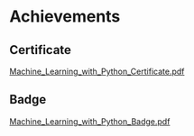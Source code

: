 

# Achievements
## Certificate
[Machine_Learning_with_Python_Certificate.pdf](https://prod-files-secure.s3.us-west-2.amazonaws.com/03e82b26-cccb-4906-bb56-adabcbdc0655/0f35a87e-0c16-48ac-af62-4e4cc34c6a19/Machine_Learning_with_Python_Certificate.pdf?X-Amz-Algorithm=AWS4-HMAC-SHA256&X-Amz-Content-Sha256=UNSIGNED-PAYLOAD&X-Amz-Credential=ASIAZI2LB466QD2XMUXZ%2F20250208%2Fus-west-2%2Fs3%2Faws4_request&X-Amz-Date=20250208T071225Z&X-Amz-Expires=3600&X-Amz-Security-Token=IQoJb3JpZ2luX2VjEG8aCXVzLXdlc3QtMiJIMEYCIQCU0miPOJDb2I63%2F9VLfKKob2GNhz4MwqqzCotW7cegrgIhAKo9xgCE5VQsE6jgcGKzvPo0WB7S%2BeSxov%2F1WAsorcOvKogECIf%2F%2F%2F%2F%2F%2F%2F%2F%2F%2FwEQABoMNjM3NDIzMTgzODA1Igy%2BXyA9TISZwU4SoKEq3ANYuH9d2J%2FlwTRQ3FVAoTizKmuWox2smvfMvzLDasnRimVV2tk5iuZzIu9f3Stj0AbCqr%2BWtpKX4LQ4ZTKkMlEMkWWwvsjj7wR6SUrKWfekC9SoUaytJILjNnoXf2P6nUmP6Xm%2BIhmQtcsa0AeHDyq6s95Rjl4BQsH6cDuxMijX5Kx8xCJf38wXcJPEnjntnRrwam5p9c6L%2FBqJ9RUzx2pBzxi2QZ4nhphHHhYR7DlzeiOx3cGiCJ22%2BkQJ0nYVN%2FqI41zc0fE%2ByHthRehjHdjaaR%2BrrpFqcdohEx9WgYpZT%2FQ%2F53dff8yLZwoJu5MUgkHJRtSYsxhdNe%2B7WzqKpUNSCm1yH5w5eZWOLb6tL6B%2B%2BDoFn86IR6eG8O4S9nAxAScPxIciMT2%2B0m7Iv0rLvyxxig70NrbVDWQfDov2fRq0kC4jRy5uwBoa3nkAWdg6CfRAzxy5w%2Bk%2Bj%2FTFjP5zSQhDlclalJFK36iKK0WlurM7f1OSOVaMjBWUBexhme5uq0%2FJAL%2FXECH25XFx80NcSXSMMl77%2B7Qr6IhYkH8o5fmC2kwmpyPOdItemmPg94fYYsgXdIfo4sH7T3gCx4Q63XgGbZ2sgwCOUlZF%2FP5%2BuILqxgAKq2dY2JYI1fgwRjCk75u9BjqkAXCmgxPfeGmE%2BySlMD0PN65MFG08VVWxivug0KxVEBQ5YFag3JL0FL2arB40pfrUyerhmV%2FRpQyny417ApznvkTwPRrLIUTxy1GkrfwqWHEG9vLaPha84TtXJZmmGYf5vxDWJISZrMwzktZYHstetjp46ZxQTSi4EOJ5UDMiZTX5lIS5rSpGGvAo8xAGH%2Bjx2lVBYTkrBkL0oqQs1u9FF60%2FxSMl&X-Amz-Signature=e8f4c40ec468f3e1176cbbfe090c6cc9a70ce8d10b8ed21717ca2cc59babdc3d&X-Amz-SignedHeaders=host&x-id=GetObject)
## Badge
[Machine_Learning_with_Python_Badge.pdf](https://prod-files-secure.s3.us-west-2.amazonaws.com/03e82b26-cccb-4906-bb56-adabcbdc0655/ff622a22-73d6-44e3-9c7b-e89a8e61b7aa/Machine_Learning_with_Python_Badge.pdf?X-Amz-Algorithm=AWS4-HMAC-SHA256&X-Amz-Content-Sha256=UNSIGNED-PAYLOAD&X-Amz-Credential=ASIAZI2LB466QD2XMUXZ%2F20250208%2Fus-west-2%2Fs3%2Faws4_request&X-Amz-Date=20250208T071225Z&X-Amz-Expires=3600&X-Amz-Security-Token=IQoJb3JpZ2luX2VjEG8aCXVzLXdlc3QtMiJIMEYCIQCU0miPOJDb2I63%2F9VLfKKob2GNhz4MwqqzCotW7cegrgIhAKo9xgCE5VQsE6jgcGKzvPo0WB7S%2BeSxov%2F1WAsorcOvKogECIf%2F%2F%2F%2F%2F%2F%2F%2F%2F%2FwEQABoMNjM3NDIzMTgzODA1Igy%2BXyA9TISZwU4SoKEq3ANYuH9d2J%2FlwTRQ3FVAoTizKmuWox2smvfMvzLDasnRimVV2tk5iuZzIu9f3Stj0AbCqr%2BWtpKX4LQ4ZTKkMlEMkWWwvsjj7wR6SUrKWfekC9SoUaytJILjNnoXf2P6nUmP6Xm%2BIhmQtcsa0AeHDyq6s95Rjl4BQsH6cDuxMijX5Kx8xCJf38wXcJPEnjntnRrwam5p9c6L%2FBqJ9RUzx2pBzxi2QZ4nhphHHhYR7DlzeiOx3cGiCJ22%2BkQJ0nYVN%2FqI41zc0fE%2ByHthRehjHdjaaR%2BrrpFqcdohEx9WgYpZT%2FQ%2F53dff8yLZwoJu5MUgkHJRtSYsxhdNe%2B7WzqKpUNSCm1yH5w5eZWOLb6tL6B%2B%2BDoFn86IR6eG8O4S9nAxAScPxIciMT2%2B0m7Iv0rLvyxxig70NrbVDWQfDov2fRq0kC4jRy5uwBoa3nkAWdg6CfRAzxy5w%2Bk%2Bj%2FTFjP5zSQhDlclalJFK36iKK0WlurM7f1OSOVaMjBWUBexhme5uq0%2FJAL%2FXECH25XFx80NcSXSMMl77%2B7Qr6IhYkH8o5fmC2kwmpyPOdItemmPg94fYYsgXdIfo4sH7T3gCx4Q63XgGbZ2sgwCOUlZF%2FP5%2BuILqxgAKq2dY2JYI1fgwRjCk75u9BjqkAXCmgxPfeGmE%2BySlMD0PN65MFG08VVWxivug0KxVEBQ5YFag3JL0FL2arB40pfrUyerhmV%2FRpQyny417ApznvkTwPRrLIUTxy1GkrfwqWHEG9vLaPha84TtXJZmmGYf5vxDWJISZrMwzktZYHstetjp46ZxQTSi4EOJ5UDMiZTX5lIS5rSpGGvAo8xAGH%2Bjx2lVBYTkrBkL0oqQs1u9FF60%2FxSMl&X-Amz-Signature=2042a5b5b6d85395448a1d3200716002c8c5e529b541c6be967c05e39a2de2e0&X-Amz-SignedHeaders=host&x-id=GetObject)